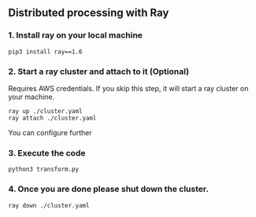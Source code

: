 ## Distributed processing with Ray

### 1. Install ray on your local machine
```
pip3 install ray==1.6
```

### 2. Start a ray cluster and attach to it (Optional)
Requires AWS credentials. If you skip this step, it will start a ray cluster on your machine.
```
ray up ./cluster.yaml
ray attach ./cluster.yaml
```
You can configure further

### 3. Execute the code
```
python3 transform.py
```

### 4. Once you are done please shut down the cluster.
```
ray down ./cluster.yaml
```

